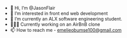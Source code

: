 - 👋 Hi, I’m @JasonFlair
- 👀 I’m interested in front end web development
- 🌱 I’m currently an ALX software engineering student. 
- 👨🏾‍💻 Currently working on an AirBnB clone 
- 📫 How to reach me - emelieobumse100@gmail.com
<!--- - 💞️ I’m looking to collaborate on ...
. --->

<!---
JasonFlair/JasonFlair is a ✨ special ✨ repository because its `README.md` (this file) appears on your GitHub profile.
You can click the Preview link to take a look at your changes.
--->
